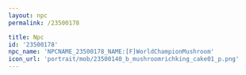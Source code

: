 ```yaml
---
layout: npc
permalink: /23500178

title: Npc
id: '23500178'
npc_name: 'NPCNAME_23500178_NAME:[F]WorldChampionMushroom'
icon_url: 'portrait/mob/23500140_b_mushroomrichking_cake01_p.png'
---
```

